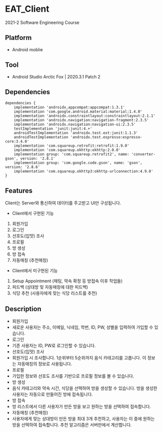 # EAT_Client
2021-2 Software Engineering Course

## Platform
- Android moblie


## Tool
- Android Studio Arctic Fox | 2020.3.1 Patch 2


## Dependencies
```
dependencies {
    implementation 'androidx.appcompat:appcompat:1.3.1'
    implementation 'com.google.android.material:material:1.4.0'
    implementation 'androidx.constraintlayout:constraintlayout:2.1.1'
    implementation 'androidx.navigation:navigation-fragment:2.3.5'
    implementation 'androidx.navigation:navigation-ui:2.3.5'
    testImplementation 'junit:junit:4.+'
    androidTestImplementation 'androidx.test.ext:junit:1.1.3'
    androidTestImplementation 'androidx.test.espresso:espresso-core:3.4.0'
    implementation 'com.squareup.retrofit:retrofit:1.9.0'
    implementation 'com.squareup.okhttp:okhttp:2.0.0'
    implementation group: 'com.squareup.retrofit2', name: 'converter-gson', version: '2.8.1'
    implementation group: 'com.google.code.gson', name: 'gson', version: '2.8.6'
    implementation 'com.squareup.okhttp3:okhttp-urlconnection:4.9.0'
}
```


## Features
Client는 Server와 통신하여 데이터를 주고받고 UI만 구성됩니다.
- Client에서 구현된 기능
 1. 회원가입
 2. 로그인
 3. 선호도(입맛) 조사
 4. 프로필
 5. 방 생성
 6. 방 접속
 7. 자동매칭 (추천매칭)

- Client에서 미구현된 기능
 1. Setup Appointment (채팅, 약속 확정 등 방접속 이후 작업들)
 2. 피드백 (상대방 및 자동매칭에 대한 피드백)
 3. 식당 추천 (사용자에게 맞는 식당 리스트를 추천)


## Description
- 회원가입
 - 새로운 사용자는 주소, 이메일, 닉네임, 학번, ID, PW, 성별을 입력하여 가입할 수 있습니다.
- 로그인
 - 기존 사용자는 ID, PW로 로그인할 수 있습니다.
- 선호도(입맛) 조사
 - 회원가입 시 조사합니다. 1순위부터 5순위까지 음식 카테고리를 고릅니다. 이 정보는 자동매칭의 정보로 사용됩니다.
- 프로필
 - 가입한 정보와 선호도 조사를 기반으로 프로필 정보를 볼 수 있습니다.
- 방 생성
 - 음식 카테고리와 약속 시간, 식당을 선택하여 방을 생성할 수 있습니다. 방을 생성한 사용자는 자동으로 만들어진 방에 접속됩니다.
- 방 접속
 - 방 리스트에서 다른 사용자가 만든 방을 보고 원하는 방을 선택하여 접속합니다.
- 자동매칭 (추천매칭)
 - 사용자에게 맞는 상대방이 만든 방을 최대 3개 추천하고, 사용자는 이 중에 원하는 방을 선택하여 접속합니다. 추천 알고리즘은 서버딴에서 계산합니다.
